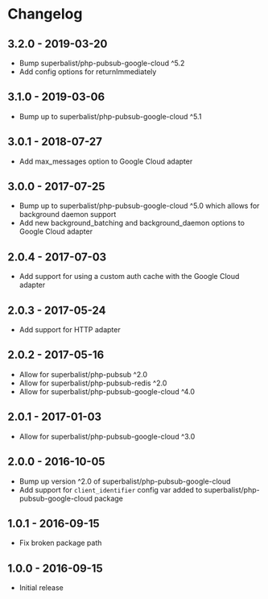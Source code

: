 # Changelog

## 3.2.0 - 2019-03-20

* Bump superbalist/php-pubsub-google-cloud ^5.2
* Add config options for returnImmediately

## 3.1.0 - 2019-03-06

* Bump up to superbalist/php-pubsub-google-cloud ^5.1

## 3.0.1 - 2018-07-27

* Add max_messages option to Google Cloud adapter

## 3.0.0 - 2017-07-25

* Bump up to superbalist/php-pubsub-google-cloud ^5.0 which allows for background daemon support
* Add new background_batching and background_daemon options to Google Cloud adapter

## 2.0.4 - 2017-07-03

* Add support for using a custom auth cache with the Google Cloud adapter

## 2.0.3 - 2017-05-24

* Add support for HTTP adapter

## 2.0.2 - 2017-05-16

* Allow for superbalist/php-pubsub ^2.0
* Allow for superbalist/php-pubsub-redis ^2.0
* Allow for superbalist/php-pubsub-google-cloud ^4.0

## 2.0.1 - 2017-01-03

* Allow for superbalist/php-pubsub-google-cloud ^3.0

## 2.0.0 - 2016-10-05

* Bump up version ^2.0 of superbalist/php-pubsub-google-cloud
* Add support for `client_identifier` config var added to superbalist/php-pubsub-google-cloud package

## 1.0.1 - 2016-09-15

* Fix broken package path

## 1.0.0 - 2016-09-15

* Initial release
